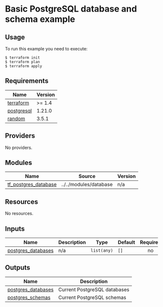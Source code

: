 # Basic PostgreSQL database and schema example

## Usage

To run this example you need to execute:

```
$ terraform init
$ terraform plan
$ terraform apply
```

## Requirements

| Name | Version |
|------|---------|
| <a name="requirement_terraform"></a> [terraform](#requirement\_terraform) | >= 1.4 |
| <a name="requirement_postgresql"></a> [postgresql](#requirement\_postgresql) | 1.21.0 |
| <a name="requirement_random"></a> [random](#requirement\_random) | 3.5.1 |

## Providers

No providers.

## Modules

| Name | Source | Version |
|------|--------|---------|
| <a name="module_tf_postgres_database"></a> [tf\_postgres\_database](#module\_tf\_postgres\_database) | ../../modules/database | n/a |

## Resources

No resources.

## Inputs

| Name | Description | Type | Default | Required |
|------|-------------|------|---------|:--------:|
| <a name="input_postgres_databases"></a> [postgres\_databases](#input\_postgres\_databases) | n/a | `list(any)` | `[]` | no |

## Outputs

| Name | Description |
|------|-------------|
| <a name="output_postgres_databases"></a> [postgres\_databases](#output\_postgres\_databases) | Current PostgreSQL databases |
| <a name="output_postgres_schemas"></a> [postgres\_schemas](#output\_postgres\_schemas) | Current PostgreSQL schemas |
<!-- END_TF_DOCS -->
